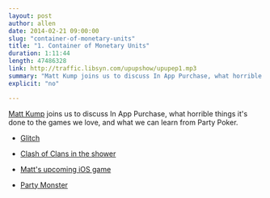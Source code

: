 ```yaml
---
layout: post
author: allen
date: 2014-02-21 09:00:00
slug: "container-of-monetary-units"
title: "1. Container of Monetary Units"
duration: 1:11:44
length: 47486328
link: http://traffic.libsyn.com/upupshow/upupep1.mp3
summary: "Matt Kump joins us to discuss In App Purchase, what horrible things it's done to the games we love, and what we can learn from Party Poker."
explicit: "no"

---
```


[Matt Kump](http://www.twitter.com/kump/) joins us to discuss In App Purchase, what horrible things it's done to the games we love, and what we can learn from Party Poker.

- [Glitch][1]
- [Clash of Clans in the shower](http://www.nytimes.com/2013/12/22/technology/master-of-his-virtual-domain.html?pagewanted=all&_r=0)
- [Matt's upcoming iOS game](http://dribbble.com/shots/1381336-Game-Teaser)
- [Party Monster](http://www.steamclock.com/partymonster/)

  [1]: http://en.wikipedia.org/wiki/Glitch_(video_game)